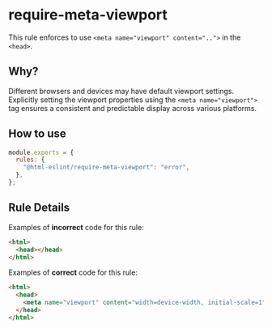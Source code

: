 # require-meta-viewport

This rule enforces to use `<meta name="viewport" content="..">` in the `<head>`.

## Why?

Different browsers and devices may have default viewport settings.
Explicitly setting the viewport properties using the `<meta name="viewport">` tag ensures a consistent and predictable display across various platforms.

## How to use

```js,.eslintrc.js
module.exports = {
  rules: {
    "@html-eslint/require-meta-viewport": "error",
  },
};
```

## Rule Details

Examples of **incorrect** code for this rule:

```html
<html>
  <head></head>
</html>
```

Examples of **correct** code for this rule:

```html
<html>
  <head>
    <meta name="viewport" content="width=device-width, initial-scale=1" />
  </head>
</html>
```

